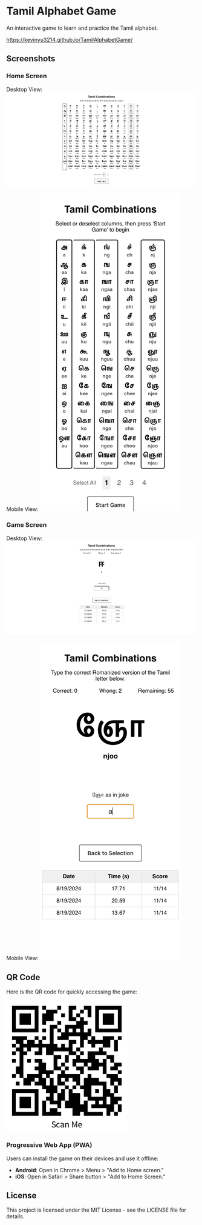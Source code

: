 # Tamil Alphabet Game

An interactive game to learn and practice the Tamil alphabet.

[https://kevinyu3214.github.io/TamilAlphabetGame/
](url)

## Screenshots

### Home Screen

Desktop View:
![Home Screen](images/Home_Screen.png)

Mobile View:
![Mobile Home Screen](images/Mobile_Home_Screen.png)

### Game Screen

Desktop View:
![Game Screen](images/Game_Screen.png)

Mobile View:
![Mobile Game Screen](images/Mobile_Game_Screen.png)

## QR Code

Here is the QR code for quickly accessing the game:

![QRCode](images/QRCode.png)

### Progressive Web App (PWA)

Users can install the game on their devices and use it offline:

- **Android**: Open in Chrome > Menu > "Add to Home screen."
- **iOS**: Open in Safari > Share button > "Add to Home Screen."

## License

This project is licensed under the MIT License - see the LICENSE file for details.
